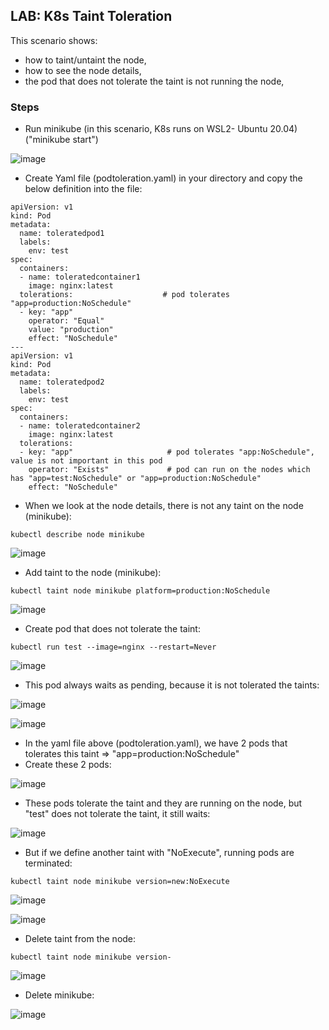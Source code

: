 ## LAB: K8s Taint Toleration

This scenario shows:
- how to taint/untaint the node,
- how to see the node details,
- the pod that does not tolerate the taint is not running the node,


### Steps

- Run minikube  (in this scenario, K8s runs on WSL2- Ubuntu 20.04) ("minikube start")

![image](https://user-images.githubusercontent.com/10358317/153183333-371fe598-d5a4-4b86-9b5d-9e33f35063cc.png)

- Create Yaml file (podtoleration.yaml) in your directory and copy the below definition into the file:

``` 
apiVersion: v1
kind: Pod
metadata:
  name: toleratedpod1
  labels:
    env: test
spec:
  containers:
  - name: toleratedcontainer1
    image: nginx:latest
  tolerations:                    # pod tolerates "app=production:NoSchedule"
  - key: "app"
    operator: "Equal"
    value: "production"
    effect: "NoSchedule"
---
apiVersion: v1
kind: Pod
metadata:
  name: toleratedpod2
  labels:
    env: test
spec:
  containers:
  - name: toleratedcontainer2
    image: nginx:latest
  tolerations:
  - key: "app"                     # pod tolerates "app:NoSchedule", value is not important in this pod
    operator: "Exists"             # pod can run on the nodes which has "app=test:NoSchedule" or "app=production:NoSchedule"
    effect: "NoSchedule" 
```

- When we look at the node details, there is not any taint on the node (minikube):
```
kubectl describe node minikube
```
![image](https://user-images.githubusercontent.com/10358317/153669930-0ef1e295-f11d-49a3-9df0-4caae0a43349.png)

- Add taint to the node (minikube):
```
kubectl taint node minikube platform=production:NoSchedule
```
![image](https://user-images.githubusercontent.com/10358317/153670171-a5c3366b-c996-4d45-acd3-33dada7222b8.png)

- Create pod that does not tolerate the taint:
```
kubectl run test --image=nginx --restart=Never
```
![image](https://user-images.githubusercontent.com/10358317/153670451-f7a2657b-9c34-413e-8a00-b4c5f645e088.png)

- This pod always waits as pending, because it is not tolerated the taints:

![image](https://user-images.githubusercontent.com/10358317/153670590-3477dd11-d328-4291-96fa-8b811a301037.png)

![image](https://user-images.githubusercontent.com/10358317/153670825-0c2e7736-0d1c-4b97-be57-0fbae607ccc6.png)


- In the yaml file above (podtoleration.yaml), we have 2 pods that tolerates this taint => "app=production:NoSchedule"
- Create these 2 pods:

![image](https://user-images.githubusercontent.com/10358317/153671055-2bf48e13-abbe-46dd-8dd6-14274109a503.png)

- These pods tolerate the taint and they are running on the node, but "test" does not tolerate the taint, it still waits:

![image](https://user-images.githubusercontent.com/10358317/153671160-c96e5084-4314-486b-9d57-850acf63e973.png)

- But if we define another taint with "NoExecute", running pods are terminated:
```
kubectl taint node minikube version=new:NoExecute
```
![image](https://user-images.githubusercontent.com/10358317/153671667-f5901893-9a9b-4f59-b482-30639432c0af.png)

![image](https://user-images.githubusercontent.com/10358317/153672106-436e0268-82e1-40da-990f-9d98fbfd44ca.png)

- Delete taint from the node:
```
kubectl taint node minikube version-
```
![image](https://user-images.githubusercontent.com/10358317/153672236-97528ceb-aedd-4bb4-b8b1-172215027237.png)

- Delete minikube:

![image](https://user-images.githubusercontent.com/10358317/153672400-2d2b7843-5acb-4e8a-8a3b-5aef04dc2a80.png)
